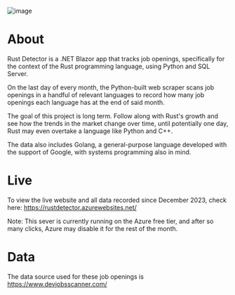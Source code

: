 ![image](https://github.com/z-shaffer/rust-detector/assets/68123195/f08bb4c7-6664-4be7-9615-a3a00b3a0bc9)


# About

Rust Detector is a .NET Blazor app that tracks job openings, specifically for the context of the Rust programming language, using Python and SQL Server.

On the last day of every month, the Python-built web scraper scans job openings in a handful of relevant languages to record how many job openings each language has at the end of said month.

The goal of this project is long term. Follow along with Rust's growth and see how the trends in the market change over time, until potentially one day, Rust may even overtake a language like Python and C++.

The data also includes Golang, a general-purpose language developed with the support of Google, with systems programming also in mind.

# Live

To view the live website and all data recorded since December 2023, check here: https://rustdetector.azurewebsites.net/

Note: This sever is currently running on the Azure free tier, and after so many clicks, Azure may disable it for the rest of the month.

# Data

The data source used for these job openings is https://www.devjobsscanner.com/
